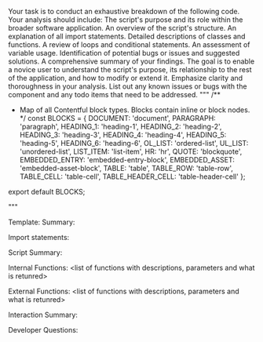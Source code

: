 Your task is to conduct an exhaustive breakdown of the following code. Your analysis should include:
The script's purpose and its role within the broader software application.
An overview of the script's structure.
An explanation of all import statements.
Detailed descriptions of classes and functions.
A review of loops and conditional statements.
An assessment of variable usage.
Identification of potential bugs or issues and suggested solutions.
A comprehensive summary of your findings.
The goal is to enable a novice user to understand the script's purpose, its relationship to the rest of the application, and how to modify or extend it. Emphasize clarity and thoroughness in your analysis.
List out any known issues or bugs with the component and any todo items that need to be addressed.
"""
/**
 * Map of all Contentful block types. Blocks contain inline or block nodes.
 */
const BLOCKS = {
  DOCUMENT: 'document',
  PARAGRAPH: 'paragraph',
  HEADING_1: 'heading-1',
  HEADING_2: 'heading-2',
  HEADING_3: 'heading-3',
  HEADING_4: 'heading-4',
  HEADING_5: 'heading-5',
  HEADING_6: 'heading-6',
  OL_LIST: 'ordered-list',
  UL_LIST: 'unordered-list',
  LIST_ITEM: 'list-item',
  HR: 'hr',
  QUOTE: 'blockquote',
  EMBEDDED_ENTRY: 'embedded-entry-block',
  EMBEDDED_ASSET: 'embedded-asset-block',
  TABLE: 'table',
  TABLE_ROW: 'table-row',
  TABLE_CELL: 'table-cell',
  TABLE_HEADER_CELL: 'table-header-cell'
};

export default BLOCKS;

"""

Template:
Summary:
<brief overview of the file and all its major components>

Import statements:
<describe the imports and dependencies>

Script Summary:
<Summary of file>

Internal Functions:
<list of functions with descriptions, parameters and what is retunred>

External Functions:
<list of functions with descriptions, parameters and what is retunred>

Interaction Summary:
<a summary of how the file could interact with the rest of the application>

Developer Questions:
<a list of questions Developers working with this component may have the following questions when debugging>